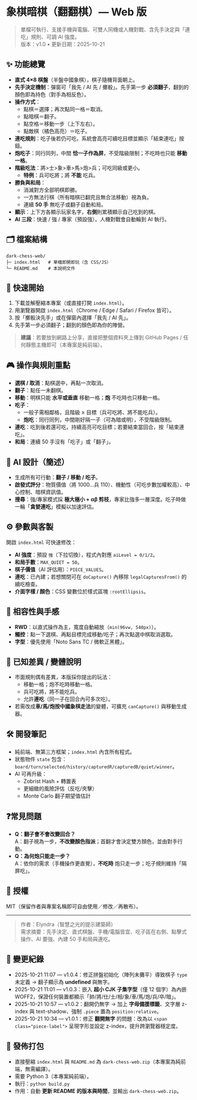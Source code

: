 # 象棋暗棋（翻翻棋）— Web 版

> 單檔可執行、支援手機與電腦、可雙人同機或人機對戰、含先手決定與「連吃」規則、可調 AI 強度。  
> 版本：v1.0 • 更新日期：2025-10-21

## ✨ 功能總覽
- **直式 4×8 棋盤**（半盤中國象棋），棋子隨機背面朝上。
- **先手決定機制**：彈窗可「我先 / AI 先 / 擲骰」。先手第一步 **必須翻子**，翻到的顏色即為持色（對手為相反色）。
- **操作方式**：
  - 點棋＝選擇；再次點同一格＝取消。
  - 點暗棋＝翻子。
  - 點空格＝移動一步（上下左右）。
  - 點敵棋（橘色高亮）＝吃子。
- **連吃規則**：吃子後若仍可吃，系統會高亮可續吃目標並顯示「結束連吃」按鈕。
- **炮吃子**：同行同列，中間 **恰一子作為屏**，不受階級限制；不吃時也只能 **移動一格**。
- **階級吃法**：將>士>象>車>馬>炮>兵；可吃同級或更小。
  - **特例**：兵可吃將；將 **不能** 吃兵。
- **勝負與和局**：
  - 消滅對方全部明棋即勝。
  - 一方無法行棋（所有暗棋已翻完且無合法移動）視為負。
  - 連續 **50 手** 無吃子或翻子自動和局。
- **顯示**：上下方各顯示玩家名字，**右側**則累積顯示自己吃到的棋。
- **AI 三段**：快速 / 強 / 專家（預設強）。人機對戰會自動輪到 AI 執行。

## 🗂 檔案結構
```
dark-chess-web/
├─ index.html   # 單檔即開即玩（含 CSS/JS）
└─ README.md    # 本說明文件
```

## 🚀 快速開始
1. 下載並解壓縮本專案（或直接打開 `index.html`）。  
2. 用瀏覽器開啟 `index.html`（Chrome / Edge / Safari / Firefox 皆可）。  
3. 按「擲骰決先手」或在彈窗內選擇「我先 / AI 先」。  
4. 先手第一步必須翻子；翻到的顏色即為你的陣營。

> **建議**：若要放到網路上分享，直接把整個資料夾上傳到 GitHub Pages / 任何靜態主機即可（本專案是純前端）。

## 🎮 操作與規則重點
- **選棋 / 取消**：點棋選中，再點一次取消。
- **翻子**：點任一未翻棋。
- **移動**：明棋只能 **水平或垂直** 移動一格；**炮** 不吃時也只移動一格。
- **吃子**：
  - 一般子需相鄰格，且階級 ≥ 目標（兵可吃將、將不能吃兵）。
  - **炮吃**：同行同列，中間剛好隔一子（可為暗或明），不受階級限制。
- **連吃**：吃到後若還可吃，持續高亮可吃目標；若要結束當回合，按「結束連吃」。
- **和局**：連續 50 手沒有「吃子」或「翻子」。

## 🧠 AI 設計（簡述）
- 生成所有可行動：**翻子 / 移動 / 吃子**。
- **啟發式評分**：物質價值（將 1000…兵 110）、機動性（可吃步數加權較高）、中心控制、暗棋資訊值。
- **搜尋**：強/專家模式採 **極大極小 + αβ 剪枝**，專家比強多一層深度。吃子時做一輪「**貪婪連吃**」模擬以加速評估。

## ⚙️ 參數與客製
開啟 `index.html` 可快速修改：
- **AI 強度**：預設 `強`（下拉切換），程式內對應 `aiLevel = 0/1/2`。
- **和局手數**：`MAX_QUIET = 50`。
- **棋子價值**（AI 評估用）：`PIECE_VALUES`。
- **連吃**：已內建；若想關閉可在 `doCapture()` 內移除 `legalCapturesFrom()` 的續吃檢查。
- **介面字樣 / 顏色**：CSS 變數位於樣式區塊 `:rootEllipsis`。

## 📱 相容性與手感
- **RWD**：以直式操作為主，寬度自動縮放（`min(96vw, 540px)`）。
- **觸控**：點一下選棋、再點目標完成移動/吃子；再次點選中棋取消選取。
- **字型**：優先使用「Noto Sans TC / 微軟正黑體」。

## 🧩 已知差異 / 變體說明
- 市面規則偶有差異，本版採你提出的玩法：
  - 移動一格；炮不吃時移動一格。
  - 兵可吃將，將不能吃兵。
  - 允許**連吃**（同一子在回合內可多次吃）。
- 若需改成**車/馬/炮按中國象棋走法**的變體，可擴充 `canCapture()` 與移動生成器。

## 🛠 開發筆記
- 純前端、無第三方框架；`index.html` 內含所有程式。
- 狀態物件 `state` 包含：`board/turn/selected/history/capturedR/capturedB/quiet/winner`。
- AI 可再升級：
  - Zobrist Hash + 轉置表
  - 更細緻的風險評估（反吃/夾擊）
  - Monte Carlo 翻子期望值估計

## ❓常見問題
- **Q：翻子會不會改變回合？**  
  A：翻子視為一步，**不改變顏色指派**；首翻才會決定雙方顏色，並由對手行動。
- **Q：為何炮只能走一步？**  
  A：依你的需求（手機操作更直覺），**不吃時** 炮只走一步；吃子規則維持「隔屏吃」。

## 📄 授權
MIT（保留作者與專案名稱即可自由使用／修改／再散布）。

---

> 作者：Elyndra（智慧之光的提示建築師）  
> 需求摘要：先手決定、直式棋盤、手機/電腦皆宜、吃子區在右側、點擊式操作、AI 要強、內建 50 手和局與連吃。


## 📝 變更紀錄




- 2025-10-21 11:07 — v1.0.4：修正拼盤初始化（陣列未攤平）導致棋子 `type` 未定義 → 翻子顯示為 **undefined** 與無字。
- 2025-10-21 11:01 — v1.0.3：嵌入 **超小 CJK 子集字型**（僅 12 個字）為內嵌 WOFF2，保證任何裝置都顯示「帥/將/仕/士/相/象/車/馬/炮/兵/卒/暗」。
- 2025-10-21 10:57 — v1.0.2：翻開仍無字 → 加上 **字母備援標籤**、文字層 z-index 與 text-shadow、強制 `.piece` 置為 `position:relative`。
- 2025-10-21 10:34 — v1.0.1：修正 **翻開無字** 的問題：改為以 `<span class="piece-label">` 呈現字形並設定 z-index，提升跨瀏覽器穩定度。


## 🔧 發佈打包
- 直接壓縮 `index.html` 與 `README.md` 為 `dark-chess-web.zip`（本專案為純前端，無需編譯）。
- 需要 Python 3（本專案純前端）。
- 執行：`python build.py`  
- 作用：自動 **更新 README 的版本與時間**，並輸出 `dark-chess-web.zip`。

